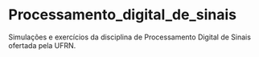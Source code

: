 # Processamento_digital_de_sinais
Simulações e exercícios da disciplina de Processamento Digital de Sinais ofertada pela UFRN.
